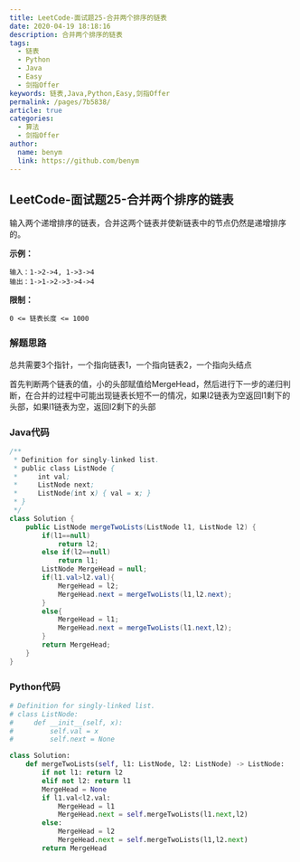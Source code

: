 ```yaml
---
title: LeetCode-面试题25-合并两个排序的链表
date: 2020-04-19 18:18:16
description: 合并两个排序的链表
tags: 
  - 链表
  - Python
  - Java
  - Easy
  - 剑指Offer
keywords: 链表,Java,Python,Easy,剑指Offer
permalink: /pages/7b5838/
article: true
categories: 
  - 算法
  - 剑指Offer
author: 
  name: benym
  link: https://github.com/benym
---
```


## LeetCode-面试题25-合并两个排序的链表

输入两个递增排序的链表，合并这两个链表并使新链表中的节点仍然是递增排序的。

 <!--more-->

**示例：**

```
输入：1->2->4, 1->3->4
输出：1->1->2->3->4->4
```

**限制：**

`0 <= 链表长度 <= 1000`

### 解题思路

总共需要3个指针，一个指向链表1，一个指向链表2，一个指向头结点

首先判断两个链表的值，小的头部赋值给MergeHead，然后进行下一步的递归判断，在合并的过程中可能出现链表长短不一的情况，如果l2链表为空返回l1剩下的头部，如果l1链表为空，返回l2剩下的头部

### Java代码

```java
/**
 * Definition for singly-linked list.
 * public class ListNode {
 *     int val;
 *     ListNode next;
 *     ListNode(int x) { val = x; }
 * }
 */
class Solution {
    public ListNode mergeTwoLists(ListNode l1, ListNode l2) {
        if(l1==null)
            return l2;
        else if(l2==null)
            return l1;
        ListNode MergeHead = null;
        if(l1.val>l2.val){
            MergeHead = l2;
            MergeHead.next = mergeTwoLists(l1,l2.next);
        }
        else{
            MergeHead = l1;
            MergeHead.next = mergeTwoLists(l1.next,l2);
        }
        return MergeHead;
    }
}
```

### Python代码

```python
# Definition for singly-linked list.
# class ListNode:
#     def __init__(self, x):
#         self.val = x
#         self.next = None

class Solution:
    def mergeTwoLists(self, l1: ListNode, l2: ListNode) -> ListNode:
        if not l1: return l2
        elif not l2: return l1
        MergeHead = None
        if l1.val<l2.val:
            MergeHead = l1
            MergeHead.next = self.mergeTwoLists(l1.next,l2)
        else:
            MergeHead = l2
            MergeHead.next = self.mergeTwoLists(l1,l2.next)
        return MergeHead
```

